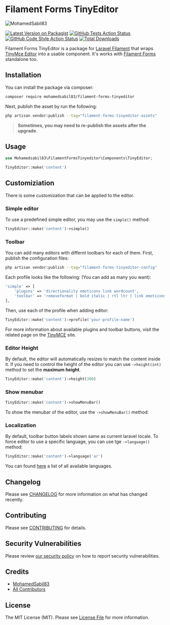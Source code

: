 # Filament Forms TinyEditor

<img src="https://banners.beyondco.de/Filament%20Forms%20TinyEditor.png?theme=light&packageManager=composer+require&packageName=mohamedsabil83%2Ffilament-forms-tinyeditor&pattern=autumn&style=style_1&description=By+MohamedSabil83&md=1&showWatermark=1&fontSize=100px&images=https%3A%2F%2Flaravel.com%2Fimg%2Flogomark.min.svg" alt="MohamedSabil83"/>

[![Latest Version on Packagist](https://img.shields.io/packagist/v/mohamedsabil83/filament-forms-tinyeditor.svg?style=flat-square)](https://packagist.org/packages/mohamedsabil83/filament-forms-tinyeditor)
[![GitHub Tests Action Status](https://img.shields.io/github/workflow/status/mohamedsabil83/filament-forms-tinyeditor/run-tests?label=tests)](https://github.com/mohamedsabil83/filament-forms-tinyeditor/actions?query=workflow%3Arun-tests+branch%3Amain)
[![GitHub Code Style Action Status](https://img.shields.io/github/workflow/status/mohamedsabil83/filament-forms-tinyeditor/Check%20&%20fix%20styling?label=code%20style)](https://github.com/mohamedsabil83/filament-forms-tinyeditor/actions?query=workflow%3A"Check+%26+fix+styling"+branch%3Amain)
[![Total Downloads](https://img.shields.io/packagist/dt/mohamedsabil83/filament-forms-tinyeditor.svg?style=flat-square)](https://packagist.org/packages/mohamedsabil83/filament-forms-tinyeditor)

Filament Forms TinyEditor is a package for [Laravel Filament](https://github.com/laravel-filament/filament) that wraps [TinyMce Editor](https://www.tiny.cloud) into a usable component. It's works with [Filament Forms](https://filamentadmin.com/docs/2.x/forms/installation) standalone too.

## Installation

You can install the package via composer:

```bash
composer require mohamedsabil83/filament-forms-tinyeditor
```

Next, publish the asset by run the following:

```bash
php artisan vendor:publish --tag="filament-forms-tinyeditor-assets"
```

> **Sometimes, you may need to re-publish the assets after the upgrade.**

## Usage

```php
use Mohamedsabil83\FilamentFormsTinyeditor\Components\TinyEditor;

TinyEditor::make('content')
```

## Customiziation

There is some customization that can be applied to the editor.

### **Simple editor**

To use a predefined simple editor, you may use the `simple()` method:

```php
TinyEditor::make('content')->simple()
```

### **Toolbar**

You can add many editors with differnt toolbars for each of them. First, publish the configuration files:

```bash
php artisan vendor:publish --tag="filament-forms-tinyeditor-config"
```

Each profile looks like the following: (You can add as many you want):

```php
'simple' => [
    'plugins' => 'directionality emoticons link wordcount',
    'toolbar' => 'removeformat | bold italic | rtl ltr | link emoticons',
],
```

Then, use each of the profile when adding editor:

```php
TinyEditor::make('content')->profile('your-profile-name')
```

For more information about available plugins and toolbar buttons, visit the related page on the [TinyMCE](https://www.tiny.cloud/docs/advanced/available-toolbar-buttons) site.

### **Editor Height**

By default, the editor will automatically resizes to match the content inside it. If you need to control the height of the editor you can use `->height(int)` method to set the **maximum height**.

```php
TinyEditor::make('content')->height(300)
```

### **Show menubar**

```php
TinyEditor::make('content')->showMenuBar()
```

To show the menubar of the editor, use the `->showMenuBar()` method:
### **Localization**

By default, toolbar button labels shown same as current laravel locale. To force editor to use a specific language, you can use tge `->language()` method:

```php
TinyEditor::make('content')->language('ar')
```

You can found [here](https://github.com/mohamedsabil83/filament-forms-tinyeditor/tree/main/resources/dist/tinymce/langs) a list of all available languages.

## Changelog

Please see [CHANGELOG](CHANGELOG.md) for more information on what has changed recently.

## Contributing

Please see [CONTRIBUTING](.github/CONTRIBUTING.md) for details.

## Security Vulnerabilities

Please review [our security policy](../../security/policy) on how to report security vulnerabilities.

## Credits

-   [MohamedSabil83](https://github.com/mohamedsabil83)
-   [All Contributors](../../contributors)

## License

The MIT License (MIT). Please see [License File](LICENSE.md) for more information.
